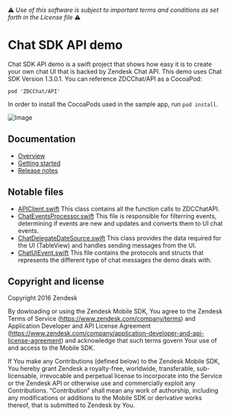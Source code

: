 :warning: *Use of this software is subject to important terms and conditions as set forth in the License file* :warning:

# Chat SDK API demo

Chat SDK API demo is a swift project that shows how easy it is to create your own chat UI that is backed by Zendesk Chat API.
This demo uses Chat SDK Version 1.3.0.1. You can reference ZDCChat/API as a CocoaPod:

````
pod 'ZDCChat/API'
````

In order to install the CocoaPods used in the sample app, run `pod install`.

![Image](https://support.zendesk.com/hc/user_images/OM78EhKDuet1i0hix6GWBQ.gif)

## Documentation

* [Overview](https://developer.zendesk.com/embeddables/docs/ios-chat-sdk/introduction)
* [Getting started](https://developer.zendesk.com/embeddables/docs/ios-chat-sdk/gettingstarted)
* [Release notes](https://developer.zendesk.com/embeddables/docs/ios-chat-sdk/releasenotes)

## Notable files
* [APIClient.swift](ZDCChatAPI%20Sample%20App/APIClient.swift)
  This class contains all the function calls to ZDCChatAPI.
  <br/>
* [ChatEventsProcessor.swift](ZDCChatAPI%20Sample%20App/ChatEventsProcessor.swift)
  This file is responsible for filterring events, determining if events are new and updates and converts them to UI chat events.
  <br/>
* [ChatDelegateDateSource.swift](ZDCChatAPI%20Sample%20App/ChatDelegateDateSource.swift)
  This class provides the data required for the UI (TableView) and handles sending messages from the UI.
  <br/>
* [ChatUIEvent.swift](ZDCChatAPI%20Sample%20App/ChatUIEvent.swift)
  This file contains the protocols and structs that represents the different type of chat messages the demo deals with.
  <br/>

## Copyright and license

Copyright 2016 Zendesk

By dowloading or using the Zendesk Mobile SDK, You agree to the Zendesk Terms of Service
(https://www.zendesk.com/company/terms) and Application Developer and API License Agreement (https://www.zendesk.com/company/application-developer-and-api-license-agreement) and
acknowledge that such terms govern Your use of and access to the Mobile SDK.

If You make any Contributions (defined below) to the Zendesk Mobile SDK,
You hereby grant Zendesk a royalty-free, worldwide, transferable, sub-licensable,
irrevocable and perpetual license to incorporate into the Service or the Zendesk API
or otherwise use and commercially exploit any Contributions. “Contribution” shall mean
any work of authorship, including any modifications or additions to the Mobile SDK
or derivative works thereof, that is submitted to Zendesk by You.